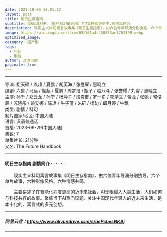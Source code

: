 ```yaml
---
date: 2023-10-06 18:01:12
layout: post
title: 明日生存指南
subtitle: 高码1080P.（国产科幻单元剧）共7集持续更新中.预测高评分 
description: 现实主义科幻寓言故事集《明日生存指南》，由六位青年导演分别执导，六个单片故事，六种影像风格、六种情感共鸣...
image: https://pic.imgdb.cn/item/652161a4c458853aef763199.webp
optimized_image: 
category: 国产剧
tags:
  - 科幻
  - 剧情
author: 对酒当歌
paginate: true
---
```



---

导演: 松天硕 / 胤超 / 夏鹏 / 胡英海 / 张誉耀 / 惠晓立  
编剧: 六兽 / 马远 / 胤超 / 夏鹏 / 周梦洁 / 瓶子 / 赵八斗 / 张誉耀 / 刘睿 / 惠晓立  
主演: 孙千 / 郑云龙 / 孙宁 / 杨肸子 / 段奕宏 / 罗一舟 / 鄂靖文 / 蒋龙 / 张弛 / 郭俊辰 / 苏晓彤 / 姚安娜 / 陈瑶 / 牛子藩 / 朱研 / 杨玏 / 郎月婷 / 牛飘  
类型: 剧情 / 科幻  
制片国家/地区: 中国大陆  
语言: 汉语普通话  
首播: 2023-09-29(中国大陆)  
集数: 7  
单集片长: 21分钟  
又名: The Future Handbook  

---

#### 明日生存指南 剧情简介 · · · · · ·

　　现实主义科幻寓言故事集《明日生存指南》，由六位青年导演分别执导，六个单片故事，六种影像风格、六种情感共鸣。

　　主要讲述了在智能化程度更高的近未来社会，AI无限侵入人类生活，人们如何与科技共存的故事。聚焦当下AI热门议题，关注中国现代年轻人的近未来生活，是本十化的、寓言式的多元创想。

---

##### 阿里云盘：<https://www.aliyundrive.com/s/aePcbesNKAj>

---
